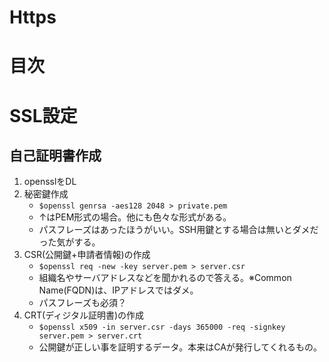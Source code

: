 # Https
# 目次

# SSL設定
## 自己証明書作成
1. opensslをDL
2. 秘密鍵作成
   - `$openssl genrsa -aes128 2048 > private.pem`
   - ↑はPEM形式の場合。他にも色々な形式がある。
   - パスフレーズはあったほうがいい。SSH用鍵とする場合は無いとダメだった気がする。
3. CSR(公開鍵+申請者情報)の作成
   - `$openssl req -new -key server.pem > server.csr`
   - 組織名やサーバアドレスなどを聞かれるので答える。※Common Name(FQDN)は、IPアドレスではダメ。
   - パスフレーズも必須？
4. CRT(ディジタル証明書)の作成
   - `$openssl x509 -in server.csr -days 365000 -req -signkey server.pem > server.crt `
   - 公開鍵が正しい事を証明するデータ。本来はCAが発行してくれるもの。

## 